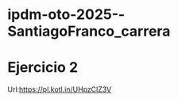 # ipdm-oto-2025--SantiagoFranco_carrera

Ejercicio 2 
=================================

Url:https://pl.kotl.in/UHpzClZ3V

